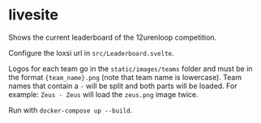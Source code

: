 # livesite

Shows the current leaderboard of the 12urenloop competition.

Configure the loxsi url in `src/Leaderboard.svelte`.

Logos for each team go in the `static/images/teams` folder and
must be in the format `{team_name}.png` (note that team name is lowercase). Team names that contain a `-` will be split and both parts will be loaded.
For example: `Zeus - Zeus` will load the `zeus.png` image twice.

Run with `docker-compose up --build`.
